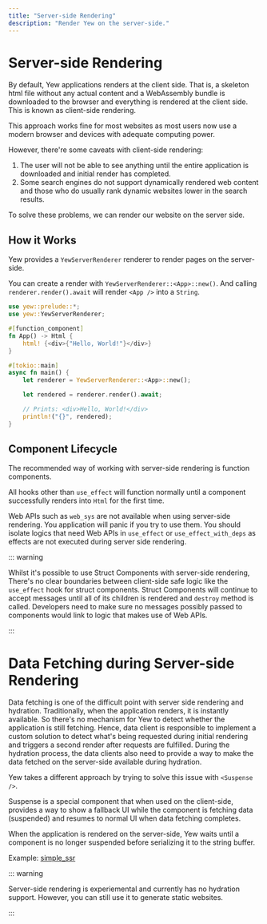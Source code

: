 ```yaml
---
title: "Server-side Rendering"
description: "Render Yew on the server-side."
---
```


# Server-side Rendering

By default, Yew applications renders at the client side. That is, a skeleton
html file without any actual content and a WebAssembly bundle is
downloaded to the browser and everything is rendered at the client side.
This is known as client-side rendering.

This approach works fine for most websites as most users now use a modern
browser and devices with adequate computing power.

However, there're some caveats with client-side rendering:

1. The user will not be able to see anything until the entire application is
  downloaded and initial render has completed.
2. Some search engines do not support dynamically rendered web content and
  those who do usually rank dynamic websites lower in the search results.

To solve these problems, we can render our website on the server side.

## How it Works

Yew provides a `YewServerRenderer` renderer to render pages on the
server-side.

You can create a render with `YewServerRenderer::<App>::new()`.
And calling `renderer.render().await` will render `<App />`
into a `String`.

```rust
use yew::prelude::*;
use yew::YewServerRenderer;

#[function_component]
fn App() -> Html {
    html! {<div>{"Hello, World!"}</div>}
}

#[tokio::main]
async fn main() {
    let renderer = YewServerRenderer::<App>::new();

    let rendered = renderer.render().await;

    // Prints: <div>Hello, World!</div>
    println!("{}", rendered);
}
```

## Component Lifecycle

The recommended way of working with server-side rendering is
function components.

All hooks other than `use_effect` will function normally until a component
successfully renders into `Html` for the first time.

Web APIs such as `web_sys` are not available when using server-side rendering.
You application will panic if you try to use them.
You should isolate logics that need Web APIs in `use_effect` or
`use_effect_with_deps` as effects are not executed during server side
rendering.

::: warning

Whilst it's possible to use Struct Components with server-side rendering,
There's no clear boundaries between client-side safe logic like the
`use_effect` hook for struct components.
Struct Components will continue to accept messages until all of its
children is rendered and `destroy` method is called. Developers need to
make sure no messages possibly passed to components would link to logic
that makes use of Web APIs.

:::

# Data Fetching during Server-side Rendering

Data fetching is one of the difficult point with server side rendering
and hydration. Traditionally, when the application renders, it is
instantly available. So there's no mechanism for Yew to detect whether
the application is still fetching. Hence, data client is responsible to implement
a custom solution to detect what's being requested during initial
rendering and triggers a second render after requests are fulfilled.
During the hydration process, the data clients also need to provide a way
to make the data fetched on the server-side available during hydration.

Yew takes a different approach by trying to solve this issue with `<Suspense />`.

Suspense is a special component that when used on the client-side,
provides a way to show a fallback UI while the component is fetching
data (suspended) and resumes to normal UI when data fetching completes.

When the application is rendered on the server-side, Yew waits until a
component is no longer suspended before serializing it to the string
buffer.

Example: [simple\_ssr](https://github.com/yewstack/yew/tree/master/examples/suspense)

::: warning

Server-side rendering is experiemental and currently has no hydration support.
However, you can still use it to generate static websites.

:::
